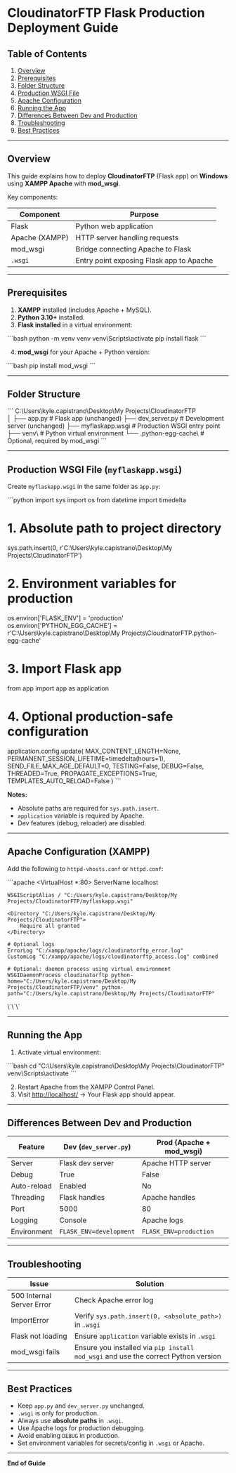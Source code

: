 # CloudinatorFTP Flask Production Deployment Guide

## Table of Contents
1. [Overview](#overview)
2. [Prerequisites](#prerequisites)
3. [Folder Structure](#folder-structure)
4. [Production WSGI File](#production-wsgi-file)
5. [Apache Configuration](#apache-configuration)
6. [Running the App](#running-the-app)
7. [Differences Between Dev and Production](#differences-between-dev-and-production)
8. [Troubleshooting](#troubleshooting)
9. [Best Practices](#best-practices)

---

## Overview

This guide explains how to deploy **CloudinatorFTP** (Flask app) on **Windows** using **XAMPP Apache** with **mod_wsgi**.

Key components:

| Component | Purpose |
|-----------|---------|
| Flask | Python web application |
| Apache (XAMPP) | HTTP server handling requests |
| mod_wsgi | Bridge connecting Apache to Flask |
| `.wsgi` | Entry point exposing Flask app to Apache |

---

## Prerequisites

1. **XAMPP** installed (includes Apache + MySQL).  
2. **Python 3.10+** installed.  
3. **Flask installed** in a virtual environment:

\`\`\`bash
python -m venv venv
venv\Scripts\activate
pip install flask
\`\`\`

4. **mod_wsgi** for your Apache + Python version:  

\`\`\`bash
pip install mod_wsgi
\`\`\`

---

## Folder Structure

\`\`\`
C:\Users\kyle.capistrano\Desktop\My Projects\CloudinatorFTP\
│
├── app.py               # Flask app (unchanged)
├── dev_server.py        # Development server (unchanged)
├── myflaskapp.wsgi      # Production WSGI entry point
├── venv\                # Python virtual environment
└── .python-egg-cache\   # Optional, required by mod_wsgi
\`\`\`

---

## Production WSGI File (`myflaskapp.wsgi`)

Create `myflaskapp.wsgi` in the same folder as `app.py`:

\`\`\`python
import sys
import os
from datetime import timedelta

# 1. Absolute path to project directory
sys.path.insert(0, r'C:\Users\kyle.capistrano\Desktop\My Projects\CloudinatorFTP')

# 2. Environment variables for production
os.environ['FLASK_ENV'] = 'production'
os.environ['PYTHON_EGG_CACHE'] = r'C:\Users\kyle.capistrano\Desktop\My Projects\CloudinatorFTP\.python-egg-cache'

# 3. Import Flask app
from app import app as application

# 4. Optional production-safe configuration
application.config.update(
    MAX_CONTENT_LENGTH=None,
    PERMANENT_SESSION_LIFETIME=timedelta(hours=1),
    SEND_FILE_MAX_AGE_DEFAULT=0,
    TESTING=False,
    DEBUG=False,
    THREADED=True,
    PROPAGATE_EXCEPTIONS=True,
    TEMPLATES_AUTO_RELOAD=False
)
\`\`\`

**Notes:**

- Absolute paths are required for `sys.path.insert`.  
- `application` variable is required by Apache.  
- Dev features (debug, reloader) are disabled.

---

## Apache Configuration (XAMPP)

Add the following to `httpd-vhosts.conf` or `httpd.conf`:

\`\`\`apache
<VirtualHost *:80>
    ServerName localhost

    WSGIScriptAlias / "C:/Users/kyle.capistrano/Desktop/My Projects/CloudinatorFTP/myflaskapp.wsgi"

    <Directory "C:/Users/kyle.capistrano/Desktop/My Projects/CloudinatorFTP">
        Require all granted
    </Directory>

    # Optional logs
    ErrorLog "C:/xampp/apache/logs/cloudinatorftp_error.log"
    CustomLog "C:/xampp/apache/logs/cloudinatorftp_access.log" combined

    # Optional: daemon process using virtual environment
    WSGIDaemonProcess cloudinatorftp python-home="C:/Users/kyle.capistrano/Desktop/My Projects/CloudinatorFTP/venv" python-path="C:/Users/kyle.capistrano/Desktop/My Projects/CloudinatorFTP"
</VirtualHost>
\`\`\`

---

## Running the App

1. Activate virtual environment:

\`\`\`bash
cd "C:\Users\kyle.capistrano\Desktop\My Projects\CloudinatorFTP"
venv\Scripts\activate
\`\`\`

2. Restart Apache from the XAMPP Control Panel.  
3. Visit [http://localhost/](http://localhost/) → Your Flask app should appear.

---

## Differences Between Dev and Production

| Feature | Dev (`dev_server.py`) | Prod (Apache + mod_wsgi) |
|---------|----------------------|-------------------------|
| Server | Flask dev server | Apache HTTP server |
| Debug | True | False |
| Auto-reload | Enabled | No |
| Threading | Flask handles | Apache handles |
| Port | 5000 | 80 |
| Logging | Console | Apache logs |
| Environment | `FLASK_ENV=development` | `FLASK_ENV=production` |

---

## Troubleshooting

| Issue | Solution |
|-------|---------|
| 500 Internal Server Error | Check Apache error log |
| ImportError | Verify `sys.path.insert(0, <absolute_path>)` in `.wsgi` |
| Flask not loading | Ensure `application` variable exists in `.wsgi` |
| mod_wsgi fails | Ensure you installed via `pip install mod_wsgi` and use the correct Python version |

---

## Best Practices

- Keep `app.py` and `dev_server.py` unchanged.  
- `.wsgi` is only for production.  
- Always use **absolute paths** in `.wsgi`.  
- Use Apache logs for production debugging.  
- Avoid enabling `DEBUG` in production.  
- Set environment variables for secrets/config in `.wsgi` or Apache.  

---

**End of Guide**
